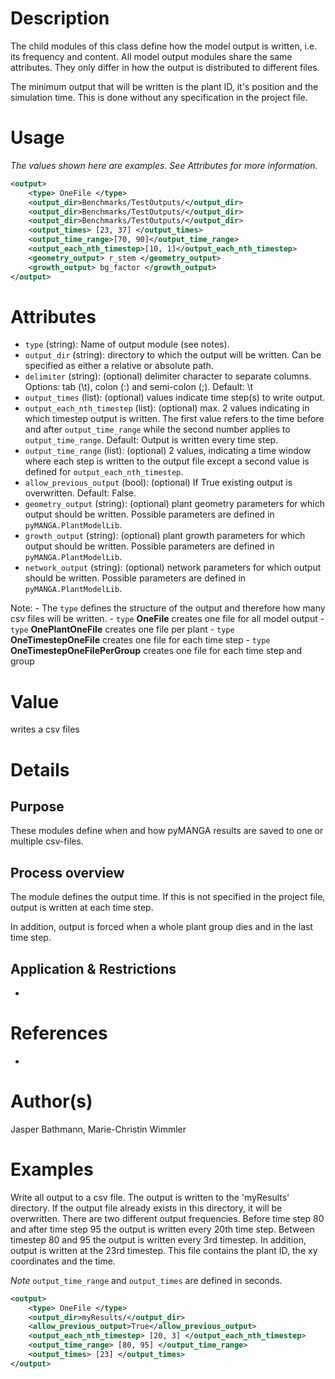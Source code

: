 # Description

The child modules of this class define how the model output is written, i.e. its frequency and content.
All model output modules share the same attributes.
They only differ in how the output is distributed to different files.

The minimum output that will be written is the plant ID, it's position and the simulation time.
This is done without any specification in the project file.

# Usage

*The values shown here are examples. See Attributes for more information.*

```xml
<output>
    <type> OneFile </type>
    <output_dir>Benchmarks/TestOutputs/</output_dir>
    <output_dir>Benchmarks/TestOutputs/</output_dir>
    <output_dir>Benchmarks/TestOutputs/</output_dir>
    <output_times> [23, 37] </output_times>
    <output_time_range>[70, 90]</output_time_range>
    <output_each_nth_timestep>[10, 1]</output_each_nth_timestep>
    <geometry_output> r_stem </geometry_output>
    <growth_output> bg_factor </growth_output>
</output>
```

# Attributes

- ``type`` (string): Name of output module (see notes).
- ``output_dir`` (string): directory to which the output will be written. Can be specified as either a relative or absolute path.
- ``delimiter`` (string): (optional) delimiter character to separate columns. Options: tab (\t), colon (:) and semi-colon (;). Default: \t
- ``output_times`` (list): (optional) values indicate time step(s) to write output.
- ``output_each_nth_timestep`` (list): (optional) max. 2 values indicating in which timestep output is written. The first value refers to the time before and after ``output_time_range`` while the second number applies to `output_time_range`. Default: Output is written every time step.
- ``output_time_range`` (list): (optional) 2 values, indicating a time window where each step is written to the output file except a second value is defined for ``output_each_nth_timestep``.
- ``allow_previous_output`` (bool): (optional) If True existing output is overwritten. Default: False. 
- ``geometry_output`` (string): (optional) plant geometry parameters for which output should be written. Possible parameters are defined in `pyMANGA.PlantModelLib`. 
- ``growth_output`` (string): (optional) plant growth parameters for which output should be written. Possible parameters are defined in `pyMANGA.PlantModelLib`. 
- ``network_output`` (string): (optional) network parameters for which output should be written. Possible parameters are defined in `pyMANGA.PlantModelLib`.

Note:
    - The ``type`` defines the structure of the output and therefore how many csv files will be written.
    - ``type`` **OneFile** creates one file for all model output 
    - ``type`` **OnePlantOneFile** creates one file per plant
    - ``type`` **OneTimestepOneFile** creates one file for each time step
    - ``type`` **OneTimestepOneFilePerGroup** creates one file for each time step and group


# Value

writes a csv files

# Details
## Purpose

These modules define when and how pyMANGA results are saved to one or multiple csv-files.

## Process overview

The module defines the output time.
If this is not specified in the project file, output is written at each time step.

In addition, output is forced when a whole plant group dies and in the last time step.

## Application & Restrictions

-

# References

-

# Author(s)

Jasper Bathmann, Marie-Christin Wimmler


# Examples

Write all output to a csv file. 
The output is written to the 'myResults' directory.
If the output file already exists in this directory, it will be overwritten.
There are two different output frequencies.
Before time step 80 and after time step 95 the output is written every 20th time step.
Between timestep 80 and 95 the output is written every 3rd timestep.
In addition, output is written at the 23rd timestep.
This file contains the plant ID, the xy coordinates and the time.

*Note* ``output_time_range`` and ``output_times`` are defined in seconds.

````xml
<output>
    <type> OneFile </type>
    <output_dir>myResults/</output_dir>
    <allow_previous_output>True</allow_previous_output>
    <output_each_nth_timestep> [20, 3] </output_each_nth_timestep>
    <output_time_range> [80, 95] </output_time_range>
    <output_times> [23] </output_times>
</output>
````


